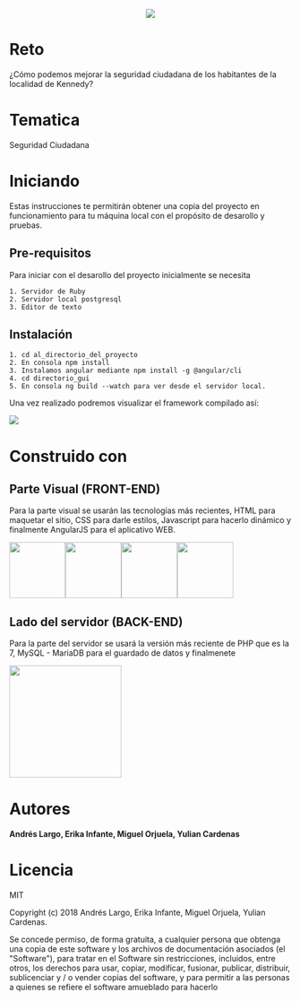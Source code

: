 <p align="center">
<img src ="http://andreslargo.com/sgc/img/sgc2.png" />
</p>

# Reto
¿Cómo podemos mejorar la seguridad ciudadana de los habitantes
de la localidad de Kennedy?
# Tematica
Seguridad Ciudadana
# Iniciando 
Estas instrucciones te permitirán obtener una copia del proyecto en funcionamiento para tu máquina local con el 
propósito de desarollo y pruebas.

## Pre-requisitos
Para iniciar con el desarollo del proyecto inicialmente se necesita 
```
1. Servidor de Ruby
2. Servidor local postgresql
3. Editor de texto
```
## Instalación 
```
1. cd al_directorio_del_proyecto
2. En consola npm install
3. Instalamos angular mediante npm install -g @angular/cli
4. cd directorio_gui
5. En consola ng build --watch para ver desde el servidor local.
```
Una vez realizado podremos visualizar el framework compilado así:

![](http://andreslargo.com/sgc/img/asd.png)


# Construido con 
## Parte Visual (FRONT-END)
Para la parte visual se usarán las tecnologías más recientes, HTML para maquetar el sitio, CSS para darle estilos, Javascript para hacerlo dinámico y finalmente AngularJS para el aplicativo WEB.

<div style="display: flex">
  <img width = "100px" src ="https://cdn0.iconfinder.com/data/icons/HTML5/512/HTML_Logo.png" />
  <img width = "100px" src ="http://andreslargo.com/sgc/img/css3_logo.png" />
  <img width = "100px" src ="http://andreslargo.com/sgc/img/Javascript-shield.png" />
  <img width = "100px" src ="http://andreslargo.com/sgc/img/angular.png" />
</div>

## Lado del servidor (BACK-END)
Para la parte del servidor se usará la versión más reciente de PHP que es la 7, MySQL - MariaDB para el guardado de datos y finalmenete 
<div style="display: flex">
  <img width = "200px" src ="http://andreslargo.com/sgc/img/PHP-MySQL.png" />
</div>

# Autores
**Andrés Largo, Erika Infante, Miguel Orjuela, Yulian Cardenas** 
# Licencia
MIT

Copyright (c) 2018 Andrés Largo, Erika Infante, Miguel Orjuela, Yulian Cardenas.

Se concede permiso, de forma gratuita, a cualquier persona que obtenga una copia
de este software y los archivos de documentación asociados (el "Software"), para tratar
en el Software sin restricciones, incluidos, entre otros, los derechos
para usar, copiar, modificar, fusionar, publicar, distribuir, sublicenciar y / o vender
copias del software, y para permitir a las personas a quienes se refiere el software
amueblado para hacerlo
